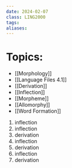 ```yaml
---
date: 2024-02-07
class: LING2000
tags: 
aliases:
---
```

# Topics:
- [[Morphology]]
- [[Language Files 4.1]]
- [[Derivation]]
- [[Inflection]]
- [[Morpheme]]
- [[Allomorphy]]
- [[Word Formation]]




1. inflection
2. inflection
3. derivation
4. inflection
5. derivation
6. inflection
7. derivation
